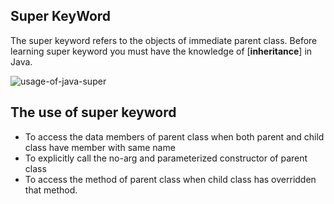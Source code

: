 ## Super KeyWord
The super keyword refers to the objects of immediate parent class. Before learning super keyword you must have the knowledge of [**inheritance**] in Java.

![usage-of-java-super](https://user-images.githubusercontent.com/67740644/141668277-c8efc384-cff0-40d8-9591-926b91c272e7.jpg)

## The use of super keyword
- To access the data members of parent class when both parent and child class have member with same name
- To explicitly call the no-arg and parameterized constructor of parent class
- To access the method of parent class when child class has overridden that method.

